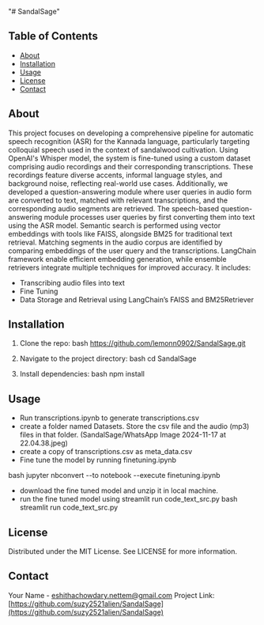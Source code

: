 "# SandalSage" 
## Table of Contents
- [About](#about)
- [Installation](#installation)
- [Usage](#usage)
- [License](#license)
- [Contact](#contact)

## About
 This project focuses on developing a comprehensive pipeline for automatic speech recognition (ASR) for the Kannada language, particularly targeting colloquial speech used in the context of sandalwood cultivation. Using OpenAI's Whisper model, the system is fine-tuned using a custom dataset comprising audio recordings and their corresponding transcriptions. These recordings feature diverse accents, informal language styles, and background noise, reflecting real-world use cases. Additionally, we developed a question-answering module where user queries in audio form are converted to text, matched with relevant transcriptions, and the corresponding audio segments are retrieved. The speech-based question-answering module processes user queries by first converting them into text using the ASR model. Semantic search is performed using vector embeddings with tools like FAISS, alongside BM25 for traditional text retrieval. Matching segments in the audio corpus are identified by comparing embeddings of the user query and the transcriptions. LangChain framework enable efficient embedding generation, while ensemble retrievers integrate multiple techniques for improved accuracy. It includes:
- Transcribing audio files into text
- Fine Tuning
- Data Storage and Retrieval using LangChain’s FAISS and BM25Retriever

## Installation
1. Clone the repo:
   bash
   https://github.com/lemonn0902/SandalSage.git
   
2. Navigate to the project directory:
   bash
   cd SandalSage
   
3. Install dependencies:
   bash
   npm install
   

## Usage
- Run transcriptions.ipynb to generate transcriptions.csv
- create a folder named Datasets. Store the csv file and the audio (mp3) files in that folder.
(SandalSage/WhatsApp Image 2024-11-17 at 22.04.38.jpeg)
- create a copy of transcriptions.csv as meta_data.csv
- Fine tune the model by running finetuning.ipynb

bash
jupyter nbconvert --to notebook --execute finetuning.ipynb

- download the fine tuned model and unzip it in local machine.
- run the fine tuned model using streamlit run code_text_src.py
bash
streamlit run code_text_src.py



## License
Distributed under the MIT License. See LICENSE for more information.

## Contact
Your Name - [eshithachowdary.nettem@gmail.com](mailto:eshithachowdary.nettem@gmail.com)
Project Link: [https://github.com/suzy2521alien/SandalSage](https://github.com/suzy2521alien/SandalSage)
